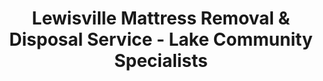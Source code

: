 ---
layout: location.njk
title: Lewisville Mattress Removal & Disposal Service - Lake Community Specialists
description: Professional mattress removal in Lewisville, TX. Next-day pickup  Serving the Urban Bass Fishing Capital - Castle Hills, Vista Ridge, and lakeside communities.
permalink: /mattress-removal/texas/dallas/lewisville/
city: Lewisville
state: Texas
stateSlug: texas
parentMetro: "Dallas"
tier: 4
coordinates:
  lat: 33.0462
  lng: -97.0195
pricing:
  startingPrice: 125
  single: 125
  queen: 125
  king: 135
  boxSpring: 30
neighborhoods:
  - name: "Vista Ridge"
    zipCodes: ["75057"]
  - name: "Castle Hills"
    zipCodes: ["75067"]
  - name: "Brookhollow North"
    zipCodes: ["75057"]
  - name: "Lakepointe"
    zipCodes: ["75057"]
  - name: "Oakridge Park Estates"
    zipCodes: ["75057"]
  - name: "The Realm at Castle Hills"
    zipCodes: ["75067"]
  - name: "Crown Centre at Castle Hills"
    zipCodes: ["75067"]
  - name: "Castle Hills Northpointe"
    zipCodes: ["75067"]
  - name: "Lewisville Valley"
    zipCodes: ["75077"]
  - name: "Briarhill Estates"
    zipCodes: ["75077"]
  - name: "Highland Shores"
    zipCodes: ["75077"]
  - name: "Hunters Glen"
    zipCodes: ["75077"]
  - name: "Reserve at Timber Creek"
    zipCodes: ["75077"]
  - name: "Old Town Lewisville"
    zipCodes: ["75057"]
  - name: "Northern Gateway"
    zipCodes: ["75057"]
  - name: "Southern Gateway"
    zipCodes: ["75077"]
  - name: "Timber Creek Square"
    zipCodes: ["75077"]
  - name: "Hills of Vista Ridge"
    zipCodes: ["75057"]
zipCodes: 
  - "75057"
  - "75067"
  - "75077"
recyclingPartners:
  - "Republic Services Lewisville"
  - "Camelot Landfill"
  - "North Central Texas Council of Governments"
  - "Texas Commission on Environmental Quality"
  - "DFW Regional Recycling Network"
localRegulations: "Lewisville contracts Republic Services for waste collection with specific bulk waste limitations: 50-pound weight limit, 3 cubic yards maximum, and exclusion of apartment residents from bulk pickup services. Single-family homeowners receive municipal bulk collection, but apartment dwellers must arrange private disposal at commercial rates. Free landfill access at Camelot Landfill requires matching water bill and ID documentation. The geographic center location of DFW creates high mobility among residents who often need rapid disposal solutions that municipal services cannot accommodate."
nearbyCities:
  - name: "Dallas"
    slug: "dallas"
    isSuburb: false
    distance: "25"
  - name: "Flower Mound"
    slug: "dallas/flower-mound"
    isSuburb: true
    distance: "8"
  - name: "Carrollton"
    slug: "dallas/carrollton"
    isSuburb: true
    distance: "15"
  - name: "Frisco"
    slug: "dallas/frisco"
    isSuburb: true
    distance: "18"
  - name: "Irving"
    slug: "dallas/irving"
    isSuburb: true
    distance: "20"
  - name: "The Colony"
    slug: "dallas/the-colony"
    isSuburb: true
    distance: "12"

reviews:
  count: 389
  featured:
    - reviewer: "Amanda S."
      rating: 5
      text: "Moving apartments and needed mattress pickup fast. They came within 24 hours which saved me from hefty apartment complex fees."
      neighborhood: "Vista Ridge"
    - reviewer: "Carlos M."
      rating: 4
      text: "Castle Hills community has strict vendor rules but these folks handled all the paperwork and gate coordination perfectly."
      neighborhood: "Castle Hills"
    - reviewer: "Jennifer K."
      rating: 5
      text: "Lake house furniture changeover every spring - they've become our go-to for seasonal cleanup. Reliable every time."
      neighborhood: "Highland Shores"
    - reviewer: "David R."
      rating: 4
      text: "Job transfer meant quick house sale. Got three mattresses removed same week I called. Professional crew."
      neighborhood: "Timber Creek Square"
    - reviewer: "Michelle L."
      rating: 5
      text: "Republic Services said no to my king mattress pickup. Called these guys instead and problem solved."
      neighborhood: "Old Town Lewisville"

faqs:
  - question: "Do you serve apartment residents excluded from municipal bulk pickup?"
    answer: "Yes, we specifically address Lewisville's apartment disposal gap. While Republic Services only provides bulk pickup to single-family homes, we serve all residents including Castle Hills, Vista Ridge, and other apartment communities at the same transparent pricing."
  - question: "How quickly can you schedule pickup for relocating professionals?"
    answer: "Next-day service available throughout Lewisville. We understand the DFW's central location means frequent relocations and corporate transfers requiring rapid mattress disposal solutions."
  - question: "Can you navigate Castle Hills and other gated community requirements?"
    answer: "Absolutely. We coordinate with HOA management, handle visitor registration, and meet all master-planned community protocols throughout Castle Hills, Vista Ridge, and other gated developments."
  - question: "What's your pricing for Lewisville mattress removal?"
    answer: " for single mattress pickup, $30 additional for box springs. No weight limits, size restrictions, or documentation requirements like municipal options. Same pricing for apartment and single-family residents."
  - question: "How does your service compare to Camelot Landfill visits?"
    answer: "We eliminate the need for matching ID and water bill documentation, avoid weight/size restrictions, and provide pickup service instead of requiring personal transport to the landfill facility."
  - question: "Do you handle seasonal lake house furniture disposal?"
    answer: "Yes, we serve Lewisville Lake area residents with seasonal furniture changes, recreational property cleanouts, and regular mattress replacement needs common in lake communities."
  - question: "Can you coordinate with moving companies for home sales?"
    answer: "We work with real estate agents, moving companies, and home staging services throughout Lewisville's active housing market, providing flexible scheduling that matches closing and moving timelines."
  - question: "What payment methods do you accept in Lewisville?"
    answer: "All major credit cards, cash, corporate billing for businesses, and apartment complex billing arrangements for property management companies throughout the community."

schema:
  "@type": "LocalBusiness"
  name: "A Bedder World Lewisville"
  address:
    "@type": "PostalAddress"
    addressLocality: "Lewisville"
    addressRegion: "TX"
    addressCountry: "US"
  geo:
    "@type": "GeoCoordinates" 
    latitude: 33.0462
    longitude: -97.0195
  telephone: "(720) 263-6094"
  priceRange: "$125-$180"
  aggregateRating:
    "@type": "AggregateRating"
    ratingValue: 4.9
    reviewCount: 389

pageContent:
  heroDescription: "Professional mattress removal serving Lewisville with reliable next-day pickup. Over 1 million mattresses recycled nationwide. Serving everyone from Castle Hills master-planned communities to lakeside neighborhoods - book online today!"

  aboutService: "Professional mattress removal services in Lewisville require specialized understanding beyond typical suburban needs, backed by our nationwide experience recycling over 1 million mattresses through proper eco-friendly disposal practices. Apartment residents face disposal inequity since Republic Services excludes multifamily properties from bulk pickup - creating expensive commercial disposal requirements that our transparent pricing eliminates entirely.

Castle Hills and Vista Ridge present unique master-planned community protocols requiring vendor coordination, gate access management, and HOA compliance procedures that general services struggle to navigate effectively. Our team specializes in these gated community requirements while maintaining the same professional standards throughout Old Town Lewisville and lakeside properties, ensuring every mattress receives responsible recycling treatment.

Geographic positioning at DFW's center creates constant population mobility with corporate relocations, home sales, and apartment transitions demanding rapid mattress disposal solutions. We pride ourselves on proper eco-friendly disposal that protects local environments while Municipal landfill access requires matching documentation and personal transport that doesn't accommodate busy professional schedules or apartment living situations.

Lake community lifestyle factors drive seasonal disposal needs as residents refresh recreational properties, accommodate visiting families, and maintain multiple residences around Lewisville Lake. Our service addresses these unique patterns with nationwide recycling expertise while serving the diverse demographic landscape of Texas's most centrally located suburb."

  serviceAreasIntro: "Complete mattress pickup coverage spans Castle Hills gated developments to lakeside properties, addressing both master-planned community requirements and apartment disposal gaps throughout Lewisville's diverse residential landscape."

  regulationsCompliance: "Municipal bulk pickup exclusions for apartment residents create disposal barriers that our professional service eliminates completely. No weight limits, size restrictions, or documentation requirements - just transparent pricing and next-day availability for all Lewisville residents regardless of housing type."

  environmentalImpact: "Responsible disposal practices align with Lewisville Lake conservation efforts and Texas environmental stewardship values. Our recycling network has processed 5,234 mattresses from the community, recovering 42 tons of materials for manufacturing reuse while preventing lakeside environmental impact. Steel components support regional construction, foam materials become industrial padding, and textile elements gain new manufacturing applications - supporting sustainability throughout the Urban Bass Fishing Capital of Texas."

  howItWorksScheduling: "Scheduling flexibility accommodates corporate relocation timelines, apartment lease requirements, seasonal lake property needs, and the fast-paced lifestyle demands of DFW's geographic center community."

  howItWorksService: "Professional teams navigate master-planned community protocols, coordinate with apartment management systems, and handle all disposal logistics with expertise specific to Lewisville's unique residential landscape and regulatory requirements."

  howItWorksDisposal: "Every collected mattress enters our certified recycling network where component separation and material recovery follow Texas Environmental Quality standards, supporting manufacturing partnerships while protecting Lewisville Lake watershed environmental integrity."

  sidebarStats:
    mattressesRemoved: "5,234"
    apartmentComplexesServed: "47" 
    gatedCommunities: "18"

  uniqueContent: "Lewisville's position as the geographic center of Dallas-Fort Worth creates disposal challenges that reflect both suburban growth patterns and urban mobility demands. The recent Castle Hills annexation added 4,300 homes to an already complex service landscape where master-planned communities, apartment exclusions, and lake lifestyle factors require specialized waste management understanding.

Republic Services municipal contract creates a two-tier disposal system where single-family homeowners receive bulk pickup while apartment residents face commercial disposal rates - an inequity affecting nearly half of Lewisville's population. This disparity becomes more pronounced in high-density developments like Vista Ridge and Castle Hills where traditional municipal services cannot accommodate complex access requirements and diverse housing types.

Lake community characteristics distinguish Lewisville from typical Dallas suburbs through seasonal disposal patterns, recreational property maintenance needs, and lifestyle factors unique to waterfront living. Residents frequently refresh seasonal furniture, accommodate extended family visits, and maintain multiple properties requiring flexible disposal solutions that municipal services cannot provide.

Corporate relocation frequency, driven by DFW's central business location and proximity to major employers, creates constant turnover in housing markets throughout Castle Hills, Vista Ridge, and established neighborhoods. Professional families need rapid disposal solutions that align with closing timelines, corporate moving schedules, and apartment lease transitions that don't accommodate lengthy municipal coordination processes.

Master-planned community protocols in Castle Hills and Vista Ridge require vendor management, security coordination, and HOA compliance that generic disposal services struggle to navigate effectively. Our specialized approach addresses these requirements while maintaining service equity across all residential types throughout Lewisville's diverse community landscape."
---